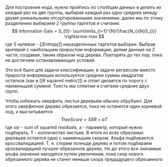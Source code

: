 Для построения нода, нужно пройтись по столбцам данных и делить их каждый раз на две группы, выбирая каждый раз одно среднее между двумя уникальными отсортированными значениями. 
далее мы по этому разделению выбираем 2 группы таргетов и считаем:
$$
Information Gain = S_{0}- \sum\limits_{i=1}^{N}{\frac{N_i}{N}S_{i}} \rightarrow max
$$
где S нулевое - [[Entropy]] неразделенных таргетов выборки.
Выбрав критерий с наибольшим приростом информации, делим данные на 2 части, создавая, таким образом нод дерева. Повторять до тех пор, пока не достигнем останавливающих условий.

Это всё было для задачи классификации, в задаче регрессии вместо прироста информации используется среднее суммы квадратов остатков (как в [[R squared metric]])
и сплит делается по порогу с наименьшей суммой. Тоесть мы сплитим и считаем средние двух групп. 

Чтобы избежать оверфита, листья деревьям обычно обрубают. 
Для этого оверфитное дерево обрезается, пока не останется один корневой нод, и высчитывается 
$$
TreeScore = SSR + \alpha T
$$
где ssr - sum of squared residuals, a - параметр, который нужно подбирать, T - колличество листьев. В итоге из всех обрезаных деревьев остается одно с наименьшим скором.
Альфа подбирается кроссвалидацией. Т. е. сторим полноде дерево и потом подбираем кросвалидацией лучшее обрезанное дерево. Но до этого все значимые альфа значения находятся путем увеличения, пока скор нового обрезанного дерева не станет меньше скора предыдущего обрезанного
